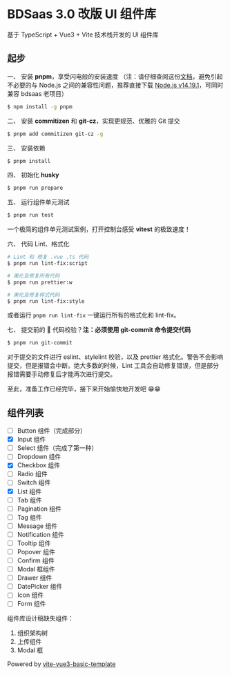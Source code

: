 # BDSaas 3.0 改版 UI 组件库

基于 TypeScript + Vue3 + Vite 技术栈开发的 UI 组件库

## 起步

一、 安装 **pnpm**，享受闪电般的安装速度 （注：请仔细查阅这份[文档](https://pnpm.io/zh/installation#%E5%85%BC%E5%AE%B9%E6%80%A7)，避免引起不必要的与 Node.js 之间的兼容性问题，推荐直接下载 [Node.js v14.19.1](https://nodejs.org/download/release/v14.19.1/node-v14.19.1-x64.msi)，可同时兼容 bdsaas 老项目）

```sh
$ npm install -g pnpm
```

二、 安装 **commitizen** 和 **git-cz**，实现更规范、优雅的 Git 提交

```sh
$ pnpm add commitizen git-cz -g
```

三、 安装依赖

```sh
$ pnpm install
```

四、 初始化 **husky**

```sh
$ pnpm run prepare
```

五、 运行组件单元测试

```sh
$ pnpm run test
```

一个极简的组件单元测试案例，打开控制台感受 **vitest** 的极致速度！

六、 代码 Lint、格式化

```sh
# Lint 和 修复 .vue .ts 代码
$ pnpm run lint-fix:script

# 美化及修复所有代码
$ pnpm run prettier:w

# 美化及修复样式代码
$ pnpm run lint-fix:style
```

或者运行 `pnpm run lint-fix` 一键运行所有的格式化和 lint-fix。

七、 提交前的 💩 代码校验？**注：必须使用 git-commit 命令提交代码**

```sh
$ pnpm run git-commit
```

对于提交的文件进行 eslint、stylelint 校验，以及 prettier 格式化。警告不会影响提交，但是报错会中断。绝大多数的时候，Lint 工具会自动修复错误，但是部分报错需要手动修复后才能再次进行提交。

至此，准备工作已经完毕，接下来开始愉快地开发吧 😁😁

## 组件列表

- [ ] Button 组件（完成部分）
- [x] Input 组件
- [ ] Select 组件（完成了第一种）
- [ ] Dropdown 组件
- [x] Checkbox 组件
- [ ] Radio 组件
- [ ] Switch 组件
- [x] List 组件
- [ ] Tab 组件
- [ ] Pagination 组件
- [ ] Tag 组件
- [ ] Message 组件
- [ ] Notification 组件
- [ ] Tooltip 组件
- [ ] Popover 组件
- [ ] Confirm 组件
- [ ] Modal 框组件
- [ ] Drawer 组件
- [ ] DatePicker 组件
- [ ] Icon 组件
- [ ] Form 组件

组件库设计稿缺失组件：

1. 组织架构树
2. 上传组件
3. Modal 框

Powered by [vite-vue3-basic-template](https://github.com/dizuncainiao/vite-vue3-basic-template)
